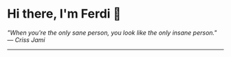 <h1>Hi there, I'm Ferdi 👋</h1>

<p><em>
  "When you're the only sane person, you look like the only insane person." — Criss Jami
</em></p>

---
